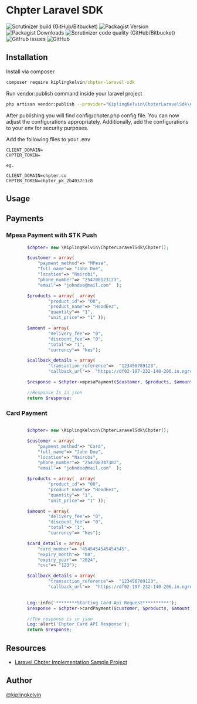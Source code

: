 # Chpter Laravel SDK

![Scrutinizer build (GitHub/Bitbucket)](https://img.shields.io/scrutinizer/build/g/kiplingkelvin/ChpterLaravelSdk?style=flat-square)
![Packagist Version](https://img.shields.io/packagist/v/kiplingkelvin/chpter-laravel-sdk?style=flat-square)
![Packagist Downloads](https://img.shields.io/packagist/dt/kiplingkelvin/chpter-laravel-sdk?style=flat-square)
![Scrutinizer code quality (GitHub/Bitbucket)](https://img.shields.io/scrutinizer/quality/g/kiplingkelvin/ChpterLaravelSdk?style=flat-square)
![GitHub issues](https://img.shields.io/github/issues/kiplingkelvin/ChpterLaravelSdk?style=flat-square)
![GitHub](https://img.shields.io/github/license/kiplingkelvin/ChpterLaravelSdk?style=flat-square)


## Installation
Install via composer
```cmd
composer require kiplingkelvin/chpter-laravel-sdk
```
   
Run vendor:publish command inside your laravel project

```bash
php artisan vendor:publish --provider="KiplingKelvin\ChpterLaravelSdk\ChpterServiceProvider"
```
After publishing you will find config/chpter.php config file. You can now adjust the configurations appropriately. Additionally, add the configurations to your env for security purposes.

Add the following files to your .env
```env
CLIENT_DOMAIN=
CHPTER_TOKEN=

eg.

CLIENT_DOMAIN=chpter.co
CHPTER_TOKEN=chpter_pk_2b4037c1c8

```

## Usage
## Payments
### Mpesa Payment with STK Push 

```php
        $chpter= new \KiplingKelvin\ChpterLaravelSdk\Chpter();

        $customer = array( 
            "payment_method"=> "MPesa",
            "full_name"=> "John Doe",
            "location"=> "Nairobi",
            "phone_number"=> "254700123123",
            "email"=> "johndoe@mail.com"  );

        $products = array(  array( 
                "product_id"=> "08",
                "product_name"=> "HoodEez",
                "quantity"=> "1",
                "unit_price"=> "1" ));

        $amount = array( 
                "delivery_fee"=> "0",
                "discount_fee"=> "0",
                "total"=> "1",
                "currency"=> "kes");

        $callback_details = array( 
                "transaction_reference"=>  "123456789123",
                "callback_url"=>  "https://df02-197-232-140-206.in.ngrok.io/api/chpter_mpesa_payment_callback_url" );

        $response = $chpter->mpesaPayment($customer, $products, $amount, $callback_details);

        //Response Is in json
        return $response;
```

### Card Payment
```php

        $chpter= new \KiplingKelvin\ChpterLaravelSdk\Chpter();

        $customer = array( 
            "payment_method"=> "Card",
            "full_name"=> "John Doe",
            "location"=> "Nairobi",
            "phone_number"=> "254706347307",
            "email"=> "johndoe@mail.com"  );

        $products = array(  array( 
                "product_id"=> "08",
                "product_name"=> "HoodEez",
                "quantity"=> "1",
                "unit_price"=> "1" ));

        $amount = array( 
                "delivery_fee"=> "0",
                "discount_fee"=> "0",
                "total"=> "1",
                "currency"=> "kes");

        $card_details = array( 
            "card_number"=> "4545454545454545",
            "expiry_month"=> "08",
            "expiry_year"=> "2024",
            "cvc"=> "123");

        $callback_details = array( 
                "transaction_reference"=>  "123456789123",
                "callback_url"=>  "https://df02-197-232-140-206.in.ngrok.io/api/chpter_mpesa_payment_callback_url" );

        
        Log::info('********Starting Card Api Request**********');
        $response = $chpter->cardPayment($customer, $products, $amount, $card_details, $callback_details);

        //The response is in json
        Log::alert('Chpter Card API Response');
        return $response;

```
## Resources

- [Laravel Chpter Implementation Sample Project](https://github.com/kiplingkelvin/chpter-laravel-sample)

## Author

[@kiplingkelvin](https://www.github.com/kiplingkelvin)




